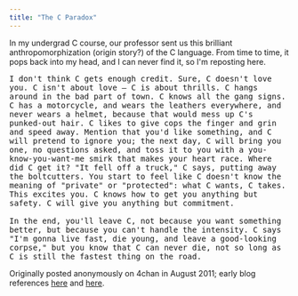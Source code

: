 ```yaml
---
title: "The C Paradox"
---
```


In my undergrad C course, our professor sent us this brilliant anthropomorphization (origin story?) of the C language. From time to time, it pops back into my head, and I can never find it, so I'm reposting here.

<pre style="white-space: pre-wrap;">
I don't think C gets enough credit. Sure, C doesn't love you. C isn't about love – C is about thrills. C hangs around in the bad part of town. C knows all the gang signs. C has a motorcycle, and wears the leathers everywhere, and never wears a helmet, because that would mess up C's punked-out hair. C likes to give cops the finger and grin and speed away. Mention that you'd like something, and C will pretend to ignore you; the next day, C will bring you one, no questions asked, and toss it to you with a you-know-you-want-me smirk that makes your heart race. Where did C get it? "It fell off a truck," C says, putting away the boltcutters. You start to feel like C doesn't know the meaning of "private" or "protected": what C wants, C takes. This excites you. C knows how to get you anything but safety. C will give you anything but commitment.

In the end, you'll leave C, not because you want something better, but because you can't handle the intensity. C says "I'm gonna live fast, die young, and leave a good-looking corpse," but you know that C can never die, not so long as C is still the fastest thing on the road.
</pre>


Originally posted anonymously on 4chan in August 2011; early blog references [here](https://sness.blogspot.com/2011/08/4chan-bbs-c-paradox.html) and [here](http://borkmann.ch/cquote.html).